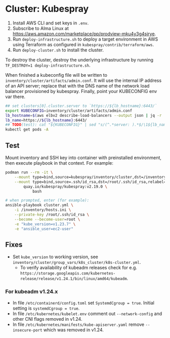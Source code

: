 # Cluster: Kubespray

1. Install AWS CLI and set keys in `.env`.
1. Subscribe to Alma Linux at <https://aws.amazon.com/marketplace/pp/prodview-mku4y3g4sjrye>.
1. Run `deploy-infrastructure.sh` to deploy a target environment in AWS using
   Terraform as configured in `kubespray/contrib/terraform/aws`.
1. Run `deploy-cluster.sh` to install the cluster.

To destroy the cluster, destroy the underlying infrastructure by running
`TF_DESTROY=1 deploy-infrastructure.sh`.

When finished a kubeconfig file will be written to
`inventory/cluster/artifacts/admin.conf`. It will use the internal IP address of
an API server; replace that with the DNS name of the network load balancer
provisioned by kubespray. Finally, point your KUBECONFIG env var there.

```bash
## set clusters[0].cluster.server to `https://${lb_hostname}:6443/`
export KUBECONFIG=inventory/cluster/artifacts/admin.conf
lb_hostname=$(aws elbv2 describe-load-balancers --output json | jq -r '.LoadBalancers[0].DNSName')
lb_name=https://${lb_hostname}:6443/
## TODO(test): cat "${KUBECONFIG}" | sed "s/(^.*server: ).*$/\1${lb_name}/" > ${KUBECONFIG}
kubectl get pods -A
```

## Test

Mount inventory and SSH key into container with preinstalled environment, then
execute playbook in that context. For example:

```bash
podman run --rm -it \
    --mount type=bind,source=kubespray/inventory/cluster,dst=/inventory,relabel=shared \
    --mount type=bind,source=.ssh/id_rsa,dst=/root/.ssh/id_rsa,relabel=shared \
        quay.io/kubespray/kubespray:v2.19.0 \
            bash

# when prompted, enter (for example):
ansible-playbook cluster.yml \
    -i /inventory/hosts.ini \
    --private-key /root/.ssh/id_rsa \
    --become --become-user=root \
    -e "kube_version=v1.23.7" \
    -e "ansible_user=ec2-user"
```

## Fixes

- Set `kube_version` to working version, see `inventory/cluster/group_vars/k8s_cluster/k8s-cluster.yml`.
    - To verify availability of kubeadm releases check for e.g.
`https://storage.googleapis.com/kubernetes-release/release/v1.24.1/bin/linux/amd64/kubeadm`.

### For kubeadm v1.24.x

- In file `/etc/containerd/config.toml` set `SystemdCgroup = true`. Initial setting is `systemdCgroup = true`.
- In file `/etc/kubernetes/kubelet.env` comment out `--network-config` and other CNI flags removed in v1.24.
- In file `/etc/kubernetes/manifests/kube-apiserver.yaml` remove `--insecure-port` which was removed in v1.24.
